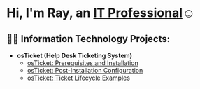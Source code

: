 <h1>Hi, I'm Ray, an <a href="[https://linkedin.com/in/Josh](https://www.linkedin.com/in/raymond-roberson-b36146200/)">IT Professional</a>☺</h1>

<h2>👨‍💻 Information Technology Projects:</h2>

- <b>osTicket (Help Desk Ticketing System)</b>
  - [osTicket: Prerequisites and Installation](https://github.com/raymondrob311/osticket-prereqs)
  - [osTicket: Post-Installation Configuration](https://github.com/raymondrob311/post-install-config)
  - [osTicket: Ticket Lifecycle Examples](https://github.com/joshmadakorcc/ticket-lifecycle)
